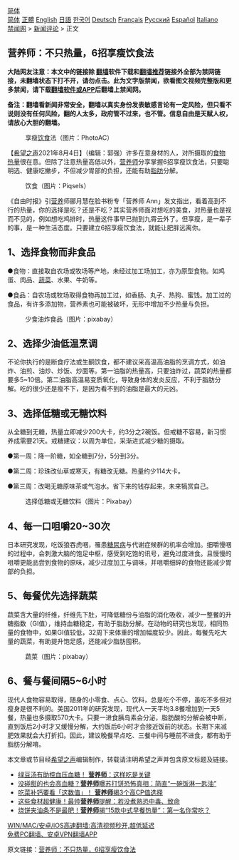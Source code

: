  <!-- 面包屑导航 --> <div class="breadcrumb"><!-- GTranslate: https://gtranslate.io/ -->  <div class="switcher notranslate">  <div class="selected">  <a href="#" onclick="return false;"> 简体</a>  </div>  <div class="option">  <a href="https://www.bannedbook.org" onclick="doGTranslate('zh-CN|zh-CN');jQuery('div.switcher div.selected a').html(jQuery(this).html());return false;" title="简体中文" class="nturl selected"> 简体</a>  <a href="https://www.bannedbook.org/zh-tw/" onclick="doGTranslate('zh-CN|zh-TW');jQuery('div.switcher div.selected a').html(jQuery(this).html());return false;" title="繁體中文" class="nturl"> 正體</a>  <a href="https://www.bannedbook.org/en/" onclick="doGTranslate('zh-CN|en');jQuery('div.switcher div.selected a').html(jQuery(this).html());return false;" title="English" class="nturl"> English</a>  <a href="https://www.bannedbook.org/ja/" onclick="doGTranslate('zh-CN|ja');jQuery('div.switcher div.selected a').html(jQuery(this).html());return false;" title="日本語" class="nturl"> 日語</a>  <a href="https://www.bannedbook.org/ko/" onclick="doGTranslate('zh-CN|ko');jQuery('div.switcher div.selected a').html(jQuery(this).html());return false;" title="한국어" class="nturl"> 한국어</a>  <a href="https://www.bannedbook.org/de/" onclick="doGTranslate('zh-CN|de');jQuery('div.switcher div.selected a').html(jQuery(this).html());return false;" title="Deutsch" class="nturl"> Deutsch</a>  <a href="https://www.bannedbook.org/fr/" onclick="doGTranslate('zh-CN|fr');jQuery('div.switcher div.selected a').html(jQuery(this).html());return false;" title="Français" class="nturl"> Français</a>  <a href="https://www.bannedbook.org/ru/" onclick="doGTranslate('zh-CN|ru');jQuery('div.switcher div.selected a').html(jQuery(this).html());return false;" title="Русский" class="nturl"> Русский</a>  <a href="https://www.bannedbook.org/es/" onclick="doGTranslate('zh-CN|es');jQuery('div.switcher div.selected a').html(jQuery(this).html());return false;" title="Español" class="nturl"> Español</a>  <a href="https://www.bannedbook.org/it/" onclick="doGTranslate('zh-CN|it');jQuery('div.switcher div.selected a').html(jQuery(this).html());return false;" title="Italiano" class="nturl"> Italiano</a>  </div>  </div>      <div class='breadcrumb-sub'><!-- Breadcrumb NavXT 6.3.0 --> <a href="https://www.bannedbook.org/" class="home">禁闻网</a> &gt; <a href="https://www.bannedbook.org/bnews/comments/" class="category">新闻评论</a> &gt; 正文</div></div><h2>营养师：不只热量，6招享瘦饮食法</h2> <p class="notice"><b>大陆网友注意：本文中的链接除 <a href="https://github.com/bannedbook/fanqiang" >翻墙</a>软件下载和<a href="https://github.com/killgcd/justmysocks/blob/master/README.md">翻墙推荐</a>链接外全部为禁网链接，未翻墙状态下打不开，请勿点击。此为文字版禁闻，欲看图文视频完整版和更多禁闻，请下载<a href="https://github.com/bannedbook/fanqiang">翻墙软件或APP</a>后翻墙上禁闻网。</p><p>备注：翻墙看新闻非常安全，翻墙以真实身份发表敏感言论有一定风险，但只看不说则没有任何风险，翻的人太多，政府管不过来，也不管。信息自由是天赋人权，请放心大胆的翻墙。</b></p>  <div class="entry"> <figure><figcaption>享瘦<a href="https://www.bannedbook.org/bnews/tag/%e9%a5%ae%e9%a3%9f/" class="st_tag internal_tag" rel="tag" title="标签 饮食 下的日志">饮食</a>法（图片：PhotoAC）</figcaption></figure> <p>【<span class='wp_keywordlink_affiliate'><a href="https://www.soundofhope.org" title="希望之声" target="_blank">希望之声</a></span>2021年8月4日】（编辑：郭强）许多在意身材的人，对所摄取的<a href="https://www.bannedbook.org/bnews/tag/%e9%a3%9f%e7%89%a9/" class="st_tag internal_tag" rel="tag" title="标签 食物 下的日志">食物</a><a href="https://www.bannedbook.org/bnews/tag/%E7%83%AD%E9%87%8F/" class="st_tag internal_tag" rel="tag" title="标签 热量 下的日志">热量</a>很在意。但除了注意热量高低以外，<a href="https://www.bannedbook.org/bnews/tag/%e8%90%a5%e5%85%bb%e5%b8%88/" class="st_tag internal_tag" rel="tag" title="标签 营养师 下的日志">营养师</a>分享掌握6招享瘦饮食法，只要聪明选、健康吃撇步，不但减少胃部的负担，还能有助<a href="https://www.bannedbook.org/bnews/tag/%E8%84%82%E8%82%AA/" class="st_tag internal_tag" rel="tag" title="标签 脂肪 下的日志">脂肪</a>分解。</p> <figure><figcaption>饮食（图片：Piqsels）</figcaption></figure> <p>《自由时报》引<a href="https://www.bannedbook.org/bnews/tag/%E8%90%A5%E5%85%BB/" class="st_tag internal_tag" rel="tag" title="标签 营养 下的日志">营养</a>师郦月慧在脸书粉专「营养师 Ann」发文指出，看着高到不行的热量，你的选择是吃？还是不吃？其实营养师面对想吃的美食，对热量也是视而不见的，例如想吃鸡排时，热量这件事早已抛到九霄云外了。但享瘦，是一辈子的事，是一种生活态度。只要建立6招享瘦饮食法，就能让肥胖远离你。</p> <h2>1、选择食物而非食品</h2> <p>●食物：直接取自农场或牧场等产地，未经过加工场加工，亦为原型食物。如鸡蛋、肉品、<a href="https://www.bannedbook.org/bnews/tag/%e8%94%ac%e8%8f%9c/" class="st_tag internal_tag" rel="tag" title="标签 蔬菜 下的日志">蔬菜</a>、水果、牛奶等。</p>  <p>●食品：自农场或牧场取得食物再加工过，如香肠、丸子、热狗、蜜饯。加工过的食品，有许多添加物，营养素也可能被破坏，无形中增加不少热量与负担。</p> <figure><figcaption>少食油炸食品（图片：pixabay）</figcaption></figure> <h2>2、选择少油低温烹调</h2> <p>不论你执行的是断食疗法或生酮饮食，都不建议采高温高油脂的烹调方式，如油炸、油煎、油炒、炒饭、炒面等。第一油脂的热量高，只要油炸过，蔬菜的热量都要多5~10倍。第二油脂高温易变质氧化，导致身体的发炎反应，不利于脂肪分解。吃的很少还是瘦不下，是因为看不到的油脂是最大的元凶。</p> <h2>3、选择低糖或无糖饮料</h2> <p>从全糖到无糖，热量立即减少200大卡，约3分之2碗饭。但戒糖不容易，新习惯养成需要21天。戒糖建议：以周为单位，采渐进式减少糖的摄取。</p>  <p>●第一周：降一阶糖，如全糖到7分，5分到3分。</p> <p>●第二周：珍珠改仙草或寒天，有糖改无糖。热量约少114大卡。</p> <p>●第三周：改喝无糖原味茶或气泡水。省下来的钱存起来，未来犒赏自己。</p>  <figure><figcaption>选择低糖或无糖饮料（图片：Pixabay）</figcaption></figure> <h2>4、每一口咀嚼20~30次</h2> <p>日本研究发现，吃饭狼吞虎咽，罹患<a href="https://www.bannedbook.org/bnews/tag/%e7%b3%96%e5%b0%bf%e7%97%85/" class="st_tag internal_tag" rel="tag" title="标签 糖尿病 下的日志">糖尿病</a>与代谢症候群的机率会增加。细嚼慢咽的过程中，会刺激大脑的饱足中枢，感受到吃饱的讯号，避免过度进食。且慢慢的咀嚼更能品尝到食物的原味，减少过度加工与调味，并咀嚼细碎的食物还能减少胃部的负担。</p> <h2>5、每餐优先选择蔬菜</h2> <p>蔬菜含大量的纤维，纤维先下肚，可降低糖份与油脂的消化吸收，减少一整餐的升糖指数（GI值），维持血糖稳定，有助于脂肪分解。在动物的研究也发现，相同热量的食物中，如果GI值较低，32周下来体重的增加幅度较少。因此，每餐先吃大量的蔬菜，有助提升饱足感，还能减少脂肪囤积。</p> <figure><figcaption>蔬菜（图片：pixabay）</figcaption></figure> <h2>6、餐与餐间隔5~6小时</h2> <p>现代人食物容易取得，随身的小零食、点心、饮料，总是吃个不停，虽吃不多但对瘦身是很不利的。美国2011年的研究发现，现代人一天平均3.8餐增加到一天5餐，热量也多摄取570大卡。只要一进食胰岛素会分泌，脂肪酸的分解会被中断，直到饭后2小时才又缓慢分解，大约饭后6小时才会接近饭前的状态。长期下来减肥效果就会大打折扣。因此，建议晚餐早点吃、三餐中间与睡前不进食，都有助于脂肪分解唷。</p>  <p>本文章或节目经<a href="https://www.bannedbook.org/bnews/tag/%e5%b8%8c%e6%9c%9b%e4%b9%8b%e5%a3%b0/" class="st_tag internal_tag" rel="tag" title="标签 希望之声 下的日志">希望之声</a>编辑制作，转载请注明希望之声并包含原文标题及链接。 </p> <ul class='op-related-articles' title='相关阅读'> <li><a href='https://www.bannedbook.org/bnews/comments/20210723/1592737.html' target='_blank'>绿豆汤有助控血压血糖！ <b>营养师</b>：这样吃是关键</a></li> <li><a href='https://www.bannedbook.org/bnews/lifebaike/20210722/1591853.html' target='_blank'>没碰甜的也会高血糖？<b>营养师</b>曝苏打饼恐怖真相：简直“一碗饭淋一匙油”</a></li> <li><a href='https://www.bannedbook.org/bnews/comments/20210722/1591628.html' target='_blank'>吃菜补钙要看「这数值」！ <b>营养师</b>揭3个高CP值选择</a></li> <li><a href='https://www.bannedbook.org/bnews/health/20210721/1591148.html' target='_blank'>这些食材超健康！最帅<b>营养师</b>提醒：若没煮熟恐中毒、致命</a></li> <li><a href='https://www.bannedbook.org/bnews/lifebaike/20210717/1588992.html' target='_blank'>烧饼夹油条不是最肥！<b>营养师</b>揭“15款中式早餐热量”：第一名你常吃？</a></li> </ul> <p class="texttj"> <a href="https://github.com/bannedbook/fanqiang/wiki/V2ray%E6%9C%BA%E5%9C%BA" target="_blank">WIN/MAC/安卓/iOS高速翻墙:高清视频秒开,超低延迟</a><br/> <a href="https://github.com/bannedbook/fanqiang/wiki/%E7%A6%81%E9%97%BB%E7%BD%91%E5%AE%89%E5%8D%93%E7%BF%BB%E5%A2%99%E6%96%B0%E9%97%BBAPP" target="_blank">免费PC翻墙、安卓VPN翻墙APP</a></p><p>原文链接：<a class="src_link"  href="https://www.soundofhope.org/post/531266" target="_blank">营养师：不只热量，6招享瘦饮食法</a></p><a name='sharetosocial'></a>  <div style="margin-bottom:5px;padding-bottom:5px;clear:both"> <div id="archive-pix-1" class="banner-ads"> <!-- AuctionX Display platform tag START --> <div id="26318x728x90x621x_ADSLOT2" clicktrack="%%CLICK_URL_ESC%%"></div> <!-- AuctionX Display platform tag END --> </div> <div id="archive-pix-2" class="banner-ads"> <!-- AuctionX Display platform tag START --> <div id="26315x300x250x621x_ADSLOT2" clicktrack="%%CLICK_URL_ESC%%"></div> <!-- AuctionX Display platform tag END --> </div> </div>  <div id="archive-pix-1" class="banner-ads"> <!-- AuctionX Display platform tag START --> <div id="26318x728x90x621x_ADSLOT3" clicktrack="%%CLICK_URL_ESC%%"></div> <!-- AuctionX Display platform tag END --> </div> </div><!--END ENTRY--> 